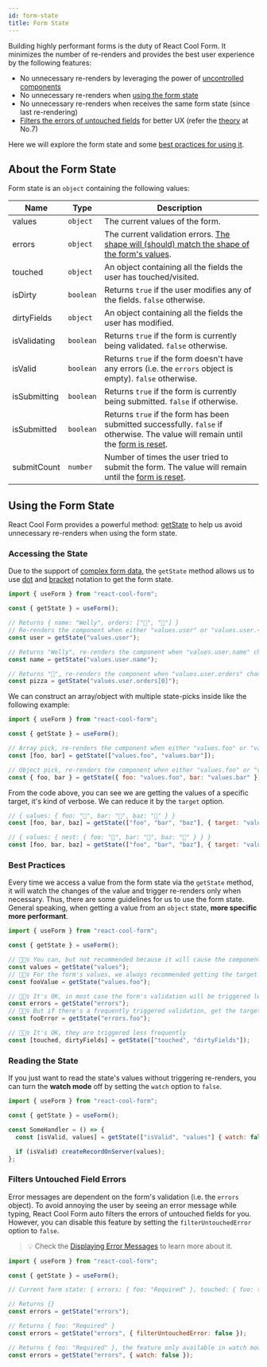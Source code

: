 ```yaml
---
id: form-state
title: Form State
---
```


Building highly performant forms is the duty of React Cool Form. It minimizes the number of re-renders and provides the best user experience by the following features:

- No unnecessary re-renders by leveraging the power of [uncontrolled components](https://reactjs.org/docs/uncontrolled-components.html)
- No unnecessary re-renders when [using the form state](#using-the-form-state)
- No unnecessary re-renders when receives the same form state (since last re-rendering)
- [Filters the errors of untouched fields](#filters-untouched-field-errors) for better UX (refer the [theory](https://www.nngroup.com/articles/errors-forms-design-guidelines) at No.7)

Here we will explore the form state and some [best practices for using it](#best-practices).

## About the Form State

Form state is an `object` containing the following values:

| Name         | Type      | Description                                                                                                                                      |
| ------------ | --------- | ------------------------------------------------------------------------------------------------------------------------------------------------ |
| values       | `object`  | The current values of the form.                                                                                                                  |
| errors       | `object`  | The current validation errors. [The shape will (should) match the shape of the form's values](./validation-guide#how-to-run).                    |
| touched      | `object`  | An object containing all the fields the user has touched/visited.                                                                                |
| isDirty      | `boolean` | Returns `true` if the user modifies any of the fields. `false` otherwise.                                                                        |
| dirtyFields  | `object`  | An object containing all the fields the user has modified.                                                                                       |
| isValidating | `boolean` | Returns `true` if the form is currently being validated. `false` otherwise.                                                                      |
| isValid      | `boolean` | Returns `true` if the form doesn't have any errors (i.e. the `errors` object is empty). `false` otherwise.                                       |
| isSubmitting | `boolean` | Returns `true` if the form is currently being submitted. `false` if otherwise.                                                                   |
| isSubmitted  | `boolean` | Returns `true` if the form has been submitted successfully. `false` if otherwise. The value will remain until the [form is reset](./reset-form). |
| submitCount  | `number`  | Number of times the user tried to submit the form. The value will remain until the [form is reset](./reset-form).                                |

## Using the Form State

React Cool Form provides a powerful method: [getState](../api-reference/use-form#getstate) to help us avoid unnecessary re-renders when using the form state.

### Accessing the State

Due to the support of [complex form data](./complex-form-data), the `getState` method allows us to use [dot](https://developer.mozilla.org/en-US/docs/Web/JavaScript/Reference/Operators/Property_accessors#Dot_notation) and [bracket](https://developer.mozilla.org/en-US/docs/Web/JavaScript/Reference/Operators/Property_accessors#Bracket_notation) notation to get the form state.

```js
import { useForm } from "react-cool-form";

const { getState } = useForm();

// Returns { name: "Welly", orders: ["🍕", "🥤"] }
// Re-renders the component when either "values.user" or "values.user.<property>" changes
const user = getState("values.user");

// Returns "Welly", re-renders the component when "values.user.name" changes
const name = getState("values.user.name");

// Returns "🍕", re-renders the component when "values.user.orders" changes
const pizza = getState("values.user.orders[0]");
```

We can construct an array/object with multiple state-picks inside like the following example:

```js
import { useForm } from "react-cool-form";

const { getState } = useForm();

// Array pick, re-renders the component when either "values.foo" or "values.bar" changes
const [foo, bar] = getState(["values.foo", "values.bar"]);

// Object pick, re-renders the component when either "values.foo" or "values.bar" changes
const { foo, bar } = getState({ foo: "values.foo", bar: "values.bar" });
```

From the code above, you can see we are getting the values of a specific target, it's kind of verbose. We can reduce it by the `target` option.

<!-- prettier-ignore-start -->
```js
// { values: { foo: "🍎", bar: "🥝", baz: "🍋" } }
const [foo, bar, baz] = getState(["foo", "bar", "baz"], { target: "values" });

// { values: { nest: { foo: "🍎", bar: "🥝", baz: "🍋" } } }
const [foo, bar, baz] = getState(["foo", "bar", "baz"], { target: "values.nest" });
```
<!-- prettier-ignore-end -->

### Best Practices

Every time we access a value from the form state via the `getState` method, it will watch the changes of the value and trigger re-renders only when necessary. Thus, there are some guidelines for us to use the form state. General speaking, when getting a value from an `object` state, **more specific more performant**.

```js
import { useForm } from "react-cool-form";

const { getState } = useForm();

// 🙅🏻‍♀️ You can, but not recommended because it will cause the component to update on every value change
const values = getState("values");
// 🙆🏻‍♀️ For the form's values, we always recommended getting the target value as specific as possible
const fooValue = getState("values.foo");

// 🙆🏻‍♀️ It's OK, in most case the form's validation will be triggered less frequently
const errors = getState("errors");
// 🙆🏻‍♀️ But if there's a frequently triggered validation, get the target error instead
const fooError = getState("errors.foo");

// 🙆🏻‍♀️ It's OK, they are triggered less frequently
const [touched, dirtyFields] = getState(["touched", "dirtyFields"]);
```

### Reading the State

If you just want to read the state's values without triggering re-renders, you can turn the **watch mode** off by setting the `watch` option to `false`.

```js {6}
import { useForm } from "react-cool-form";

const { getState } = useForm();

const SomeHandler = () => {
  const [isValid, values] = getState(["isValid", "values"] { watch: false });

  if (isValid) createRecordOnServer(values);
};
```

### Filters Untouched Field Errors

Error messages are dependent on the form's validation (i.e. the `errors` object). To avoid annoying the user by seeing an error message while typing, React Cool Form auto filters the errors of untouched fields for you. However, you can disable this feature by setting the `filterUntouchedError` option to `false`.

> 💡 Check the [Displaying Error Messages](./validation-guide#displaying-error-messages) to learn more about it.

```js
import { useForm } from "react-cool-form";

const { getState } = useForm();

// Current form state: { errors: { foo: "Required" }, touched: { foo: true } }

// Returns {}
const errors = getState("errors");

// Returns { foo: "Required" }
const errors = getState("errors", { filterUntouchedError: false });

// Returns { foo: "Required" }, the feature only available in watch mode
const errors = getState("errors", { watch: false });
```
